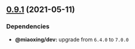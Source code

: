 ## [0.9.1](https://github.com/twinh/bootstrap-mobile/compare/v0.9.0...v0.9.1) (2021-05-11)





### Dependencies

* **@miaoxing/dev:** upgrade from `6.4.0` to `7.0.0`
